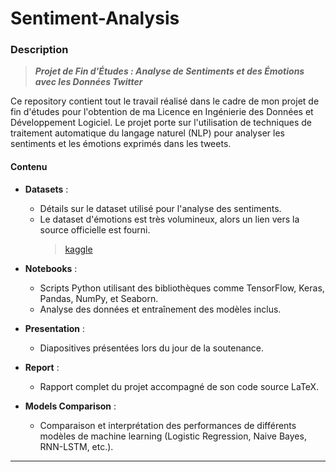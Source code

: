 # Sentiment-Analysis

### Description

> ***Projet de Fin d'Études : Analyse de Sentiments et des Émotions avec les Données Twitter***

Ce repository contient tout le travail réalisé dans le cadre de mon projet de fin d'études pour l'obtention de ma Licence en Ingénierie des Données et Développement Logiciel. Le projet porte sur l'utilisation de techniques de traitement automatique du langage naturel (NLP) pour analyser les sentiments et les émotions exprimés dans les tweets.

#### Contenu 

- **Datasets** :  
  - Détails sur le dataset utilisé pour l'analyse des sentiments.  
  - Le dataset d'émotions est très volumineux, alors un lien vers la source officielle est fourni.
    > [kaggle](#)

- **Notebooks** :  
  - Scripts Python utilisant des bibliothèques comme TensorFlow, Keras, Pandas, NumPy, et Seaborn.  
  - Analyse des données et entraînement des modèles inclus.  

- **Presentation** :  
  - Diapositives présentées lors du jour de la soutenance.  

- **Report** :  
  - Rapport complet du projet accompagné de son code source LaTeX.  

- **Models Comparison** :  
  - Comparaison et interprétation des performances de différents modèles de machine learning (Logistic Regression, Naive Bayes, RNN-LSTM, etc.).  

---




